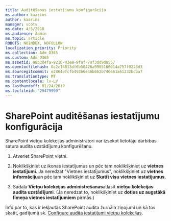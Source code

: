 ```yaml
---
title: Auditēšanas iestatījumu konfigurācija
ms.author: kaarins
author: kaarins
manager: scotv
ms.date: 4/5/2018
ms.audience: Admin
ms.topic: article
ROBOTS: NOINDEX, NOFOLLOW
localization_priority: Priority
ms.collection: Adm_O365
ms.custom: Adm_O365
ms.assetid: 98b3d4fa-9210-43e8-9faf-7af3dd9d8557
ms.openlocfilehash: 0c2c14813df6b50426a9985166014a757f0228d3
ms.sourcegitcommit: e2864efcfb493b6e46b662b746661a61232bdba7
ms.translationtype: MT
ms.contentlocale: lv-LV
ms.lasthandoff: 01/24/2019
ms.locfileid: "29479999"
---
```

# <a name="configure-sharepoint-audit-settings"></a>SharePoint auditēšanas iestatījumu konfigurācija

SharePoint vietņu kolekcijas administratori var izsekot lietotāju darbības satura audita uzstādījumu konfigurēšanu.
  
1. Atveriet SharePoint vietni.
    
2. Noklikšķiniet uz ikonas iestatījumus un pēc tam noklikšķiniet uz **vietnes iestatījumi**. Ja neredzat "Vietnes iestatījumus", noklikšķiniet uz **vietnes informāciju**un pēc tam noklikšķiniet uz **Skatīt visu vietnes iestatījumus**.
    
3. Sadaļā **Vietņu kolekcijas administrēšanas**atlasīt **vietņu kolekcijas audita uzstādījumi**. (Ja neredzat to, noklikšķiniet uz **doties uz augstākā līmeņa vietnes iestatījumiem** pirmās.) 
    
Info par to, kas ir iekļautas SharePoint audita žurnāla ziņojumi un kā tos skatīt, gadījumā sk. [Configure audita iestatījumi vietņu kolekcijas](https://go.microsoft.com/fwlink/?linkid=404050).
  

